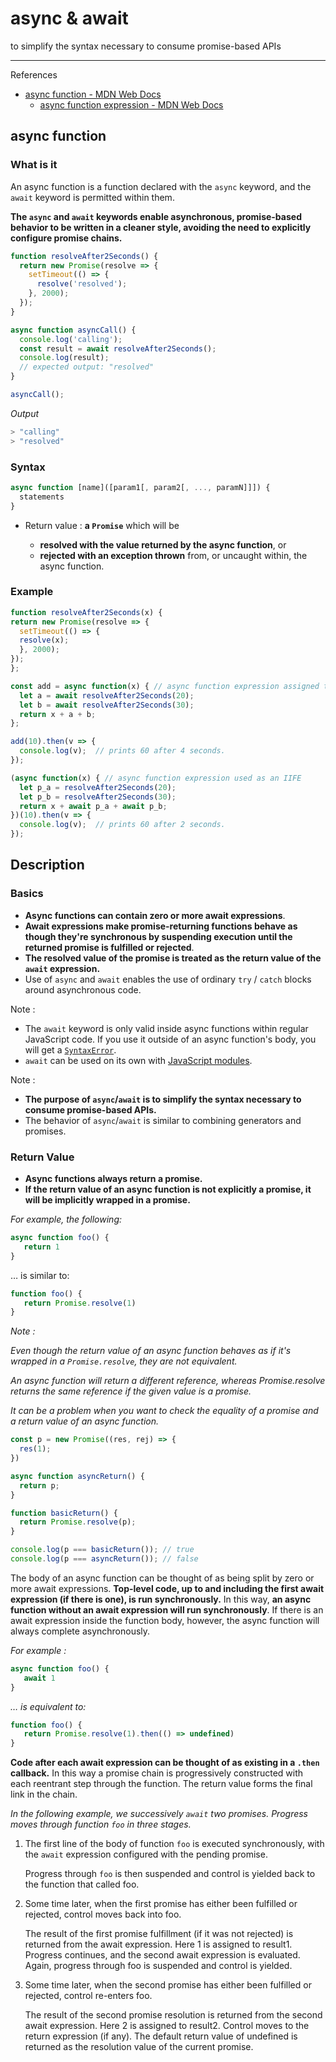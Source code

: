 # async & await

to simplify the syntax necessary to consume promise-based APIs

---

References

- [async function - MDN Web Docs](https://developer.mozilla.org/en-US/docs/Web/JavaScript/Reference/Statements/async_function)
    - [async function expression - MDN Web Docs](https://developer.mozilla.org/en-US/docs/Web/JavaScript/Reference/Operators/async_function)

## async function

### What is it

An async function is a function declared with the `async` keyword, and the `await` keyword is permitted within them.

**The `async` and `await` keywords enable asynchronous, promise-based behavior to be written in a cleaner style, avoiding the need to explicitly configure promise chains.**

```js
function resolveAfter2Seconds() {
  return new Promise(resolve => {
    setTimeout(() => {
      resolve('resolved');
    }, 2000);
  });
}

async function asyncCall() {
  console.log('calling');
  const result = await resolveAfter2Seconds();
  console.log(result);
  // expected output: "resolved"
}

asyncCall();
```

_Output_

```bash
> "calling"
> "resolved"
```

### Syntax

```js
async function [name]([param1[, param2[, ..., paramN]]]) {
  statements
}
```

-   Return value : **a `Promise`** which will be

    - **resolved with the value returned by the async function**, or
    - **rejected with an exception thrown** from, or uncaught within, the async function.

### Example

```js
function resolveAfter2Seconds(x) {
return new Promise(resolve => {
  setTimeout(() => {
  resolve(x);
  }, 2000);
});
};

const add = async function(x) { // async function expression assigned to a variable
  let a = await resolveAfter2Seconds(20);
  let b = await resolveAfter2Seconds(30);
  return x + a + b;
};

add(10).then(v => {
  console.log(v);  // prints 60 after 4 seconds.
});

(async function(x) { // async function expression used as an IIFE
  let p_a = resolveAfter2Seconds(20);
  let p_b = resolveAfter2Seconds(30);
  return x + await p_a + await p_b;
})(10).then(v => {
  console.log(v);  // prints 60 after 2 seconds.
});
```

## Description

### Basics

- **Async functions can contain zero or more await expressions**.
- **Await expressions make promise-returning functions behave as though they're synchronous by suspending execution until the returned promise is fulfilled or rejected**.
- **The resolved value of the promise is treated as the return value of the `await` expression.**
- Use of `async` and `await` enables the use of ordinary `try` / `catch` blocks around asynchronous code.

Note :

-   The `await` keyword is only valid inside async functions within regular JavaScript code.
    If you use it outside of an async function's body, you will get a [`SyntaxError`](https://developer.mozilla.org/en-US/docs/Web/JavaScript/Reference/Global_Objects/SyntaxError).
-   `await` can be used on its own with [JavaScript modules](https://developer.mozilla.org/en-US/docs/Web/JavaScript/Guide/Modules).

Note :

- **The purpose of `async`/`await` is to simplify the syntax necessary to consume promise-based APIs.**
- The behavior of `async`/`await` is similar to combining generators and promises.

### Return Value

- **Async functions always return a promise.**
- **If the return value of an async function is not explicitly a promise, it will be implicitly wrapped in a promise.**

_For example, the following:_

```js
async function foo() {
   return 1
}
```

… is similar to:

```js
function foo() {
   return Promise.resolve(1)
}
```

_Note :_

_Even though the return value of an async function behaves as if it's wrapped in a `Promise.resolve`, they are not equivalent._

_An async function will return a different reference, whereas Promise.resolve returns the same reference if the given value is a promise._

_It can be a problem when you want to check the equality of a promise and a return value of an async function._

```js
const p = new Promise((res, rej) => {
  res(1);
})

async function asyncReturn() {
  return p;
}

function basicReturn() {
  return Promise.resolve(p);
}

console.log(p === basicReturn()); // true
console.log(p === asyncReturn()); // false
```

The body of an async function can be thought of as being split by zero or more await expressions.
**Top-level code, up to<!-- 直到 --> and including the first await expression (if there is one), is run synchronously.**
In this way, **an async function without an await expression will run synchronously**.
If there is an await expression inside the function body, however, the async function will always complete asynchronously.

<!-- icehe : 这段在明白之前, 不太好理解… 2021/11/17  -->

_For example :_

```js
async function foo() {
   await 1
}
```

_… is equivalent to:_

```js
function foo() {
   return Promise.resolve(1).then(() => undefined)
}
```

**Code after each await expression can be thought of as existing in a `.then` callback.**
In this way a promise chain is progressively constructed with each reentrant step through the function.
The return value forms the final link in the chain.

_In the following example, we successively `await` two promises._
_Progress moves through function `foo` in three stages._

1.  The first line of the body of function `foo` is executed synchronously, with the `await` expression configured with the pending promise.

    Progress through `foo` is then suspended and control is yielded back to the function that called foo.

2.  Some time later, when the first promise has either been fulfilled or rejected, control moves back into foo.

    The result of the first promise fulfillment (if it was not rejected) is returned from the await expression.
    Here 1 is assigned to result1.
    Progress continues, and the second await expression is evaluated.
    Again, progress through foo is suspended and control is yielded.

3.  Some time later, when the second promise has either been fulfilled or rejected, control re-enters foo.

    The result of the second promise resolution is returned from the second await expression.
    Here 2 is assigned to result2.
    Control moves to the return expression (if any).
    The default return value of undefined is returned as the resolution value of the current promise.
